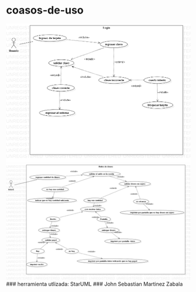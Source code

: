 # coasos-de-uso
<img src="https://github.com/jsmzdf/coasos-de-uso/blob/master/Login.png" width="500" title="hover text">
  <img src="https://github.com/jsmzdf/coasos-de-uso/blob/master/retiro%20de%20dinero.png" width="500" title="hover text">
### herramienta utlizada: StarUML
### John Sebastian Martinez Zabala
